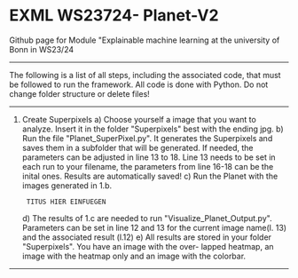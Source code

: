 # EXML WS23724- Planet-V2
Github page for Module "Explainable machine learning at the university of Bonn in WS23/24

-------------------------------------------------------------------------------------------------

The following is a list of all steps, including the associated code, that must be followed to run
the framework. 
All code is done with Python. Do not change folder structure or delete files!

-------------------------------------------------------------------------------------------------

1. Create Superpixels
	a) Choose yourself a image that you want to analyze. Insert it in the folder "Superpixels"
	   best with the ending jpg.
	b) Run the file "Planet_SuperPixel.py". It generates the Superpixels and saves them in a
	   subfolder that will be generated. If needed, the parameters can be adjusted in line 13
	   to 18. Line 13 needs to be set in each run to your filename, the parameters from line
	   16-18 can be the inital ones. Results are automatically saved!
	c) Run the Planet with the images generated in 1.b. 
	
		TITUS HIER EINFUEGEN
		
	d) The results of 1.c are needed to run "Visualize_Planet_Output.py". Parameters can be
	   set in line 12 and 13 for the current image name(l. 13) and the associated result (l.12)
	e) All results are stored in your folder "Superpixels". You have an image with the over-
	   lapped heatmap, an image with the heatmap only and an image with the colorbar.

-------------------------------------------------------------------------------------------------

